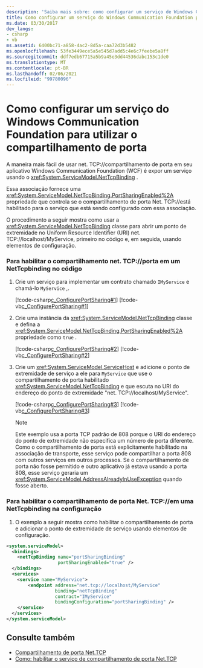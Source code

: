 ```yaml
---
description: 'Saiba mais sobre: como configurar um serviço de Windows Communication Foundation para usar o compartilhamento de porta'
title: Como configurar um serviço do Windows Communication Foundation para utilizar o compartilhamento de porta
ms.date: 03/30/2017
dev_langs:
- csharp
- vb
ms.assetid: 6400bc71-a858-4ac2-8d5a-caa72d3b5482
ms.openlocfilehash: 53fe3449ece5a5e545d7add5c4e6c7feebe5a8ff
ms.sourcegitcommit: ddf7edb67715a5b9a45e3dd44536dabc153c1de0
ms.translationtype: MT
ms.contentlocale: pt-BR
ms.lasthandoff: 02/06/2021
ms.locfileid: "99780096"
---
```

# <a name="how-to-configure-a-windows-communication-foundation-service-to-use-port-sharing"></a>Como configurar um serviço do Windows Communication Foundation para utilizar o compartilhamento de porta

A maneira mais fácil de usar net. TCP://compartilhamento de porta em seu aplicativo Windows Communication Foundation (WCF) é expor um serviço usando o <xref:System.ServiceModel.NetTcpBinding> .  
  
 Essa associação fornece uma <xref:System.ServiceModel.NetTcpBinding.PortSharingEnabled%2A> propriedade que controla se o compartilhamento de porta Net. TCP://está habilitado para o serviço que está sendo configurado com essa associação.  
  
 O procedimento a seguir mostra como usar a <xref:System.ServiceModel.NetTcpBinding> classe para abrir um ponto de extremidade no Uniform Resource Identifier (URI) net. TCP://localhost/MyService, primeiro no código e, em seguida, usando elementos de configuração.  
  
### <a name="to-enable-nettcp-port-sharing-on-a-nettcpbinding-in-code"></a>Para habilitar o compartilhamento net. TCP://porta em um NetTcpbinding no código  
  
1. Crie um serviço para implementar um contrato chamado `IMyService` e chamá-lo `MyService` ,.  
  
     [!code-csharp[c_ConfigurePortSharing#1](../../../../samples/snippets/csharp/VS_Snippets_CFX/c_configureportsharing/cs/source.cs#1)]
     [!code-vb[c_ConfigurePortSharing#1](../../../../samples/snippets/visualbasic/VS_Snippets_CFX/c_configureportsharing/vb/source.vb#1)]  
  
2. Crie uma instância da <xref:System.ServiceModel.NetTcpBinding> classe e defina a <xref:System.ServiceModel.NetTcpBinding.PortSharingEnabled%2A> propriedade como `true` .  
  
     [!code-csharp[c_ConfigurePortSharing#2](../../../../samples/snippets/csharp/VS_Snippets_CFX/c_configureportsharing/cs/source.cs#2)]
     [!code-vb[c_ConfigurePortSharing#2](../../../../samples/snippets/visualbasic/VS_Snippets_CFX/c_configureportsharing/vb/source.vb#2)]  
  
3. Crie um <xref:System.ServiceModel.ServiceHost> e adicione o ponto de extremidade de serviço a ele para `MyService` que use o compartilhamento de porta habilitado <xref:System.ServiceModel.NetTcpBinding> e que escuta no URI do endereço do ponto de extremidade "net. TCP://localhost/MyService".  
  
     [!code-csharp[c_ConfigurePortSharing#3](../../../../samples/snippets/csharp/VS_Snippets_CFX/c_configureportsharing/cs/source.cs#3)]
     [!code-vb[c_ConfigurePortSharing#3](../../../../samples/snippets/visualbasic/VS_Snippets_CFX/c_configureportsharing/vb/source.vb#3)]  
  
    > [!NOTE]
    > Este exemplo usa a porta TCP padrão de 808 porque o URI do endereço do ponto de extremidade não especifica um número de porta diferente. Como o compartilhamento de porta está explicitamente habilitado na associação de transporte, esse serviço pode compartilhar a porta 808 com outros serviços em outros processos. Se o compartilhamento de porta não fosse permitido e outro aplicativo já estava usando a porta 808, esse serviço geraria um <xref:System.ServiceModel.AddressAlreadyInUseException> quando fosse aberto.  
  
### <a name="to-enable-nettcp-port-sharing-on-a-nettcpbinding-in-configuration"></a>Para habilitar o compartilhamento de porta Net. TCP://em uma NetTcpbinding na configuração  
  
1. O exemplo a seguir mostra como habilitar o compartilhamento de porta e adicionar o ponto de extremidade de serviço usando elementos de configuração.  
  
```xml  
<system.serviceModel>  
  <bindings>  
    <netTcpBinding name="portSharingBinding"
                   portSharingEnabled="true" />  
  </bindings>  
  <services>  
    <service name="MyService">  
        <endpoint address="net.tcp://localhost/MyService"  
                  binding="netTcpBinding"  
                  contract="IMyService"  
                  bindingConfiguration="portSharingBinding" />  
    </service>  
  </services>  
</system.serviceModel>  
```  
  
## <a name="see-also"></a>Consulte também

- [Compartilhamento de porta Net.TCP](net-tcp-port-sharing.md)
- [Como: habilitar o serviço de compartilhamento de porta Net.TCP](how-to-enable-the-net-tcp-port-sharing-service.md)
